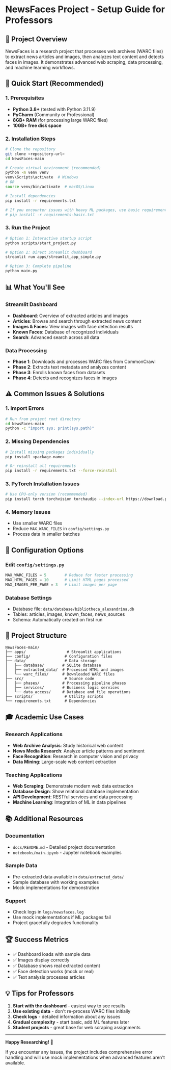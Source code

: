 # NewsFaces Project - Setup Guide for Professors

## 🎯 Project Overview
NewsFaces is a research project that processes web archives (WARC files) to extract news articles and images, then analyzes text content and detects faces in images. It demonstrates advanced web scraping, data processing, and machine learning workflows.

## 🚀 Quick Start (Recommended)

### 1. Prerequisites
- **Python 3.8+** (tested with Python 3.11.9)
- **PyCharm** (Community or Professional)
- **8GB+ RAM** (for processing large WARC files)
- **10GB+ free disk space**

### 2. Installation Steps
```bash
# Clone the repository
git clone <repository-url>
cd NewsFaces-main

# Create virtual environment (recommended)
python -m venv venv
venv\Scripts\activate  # Windows
# OR
source venv/bin/activate  # macOS/Linux

# Install dependencies
pip install -r requirements.txt

# If you encounter issues with heavy ML packages, use basic requirements:
# pip install -r requirements-basic.txt
```

### 3. Run the Project
```bash
# Option 1: Interactive startup script
python scripts/start_project.py

# Option 2: Direct Streamlit dashboard
streamlit run apps/streamlit_app_simple.py

# Option 3: Complete pipeline
python main.py
```

## 📊 What You'll See

### Streamlit Dashboard
- **Dashboard**: Overview of extracted articles and images
- **Articles**: Browse and search through extracted news content
- **Images & Faces**: View images with face detection results
- **Known Faces**: Database of recognized individuals
- **Search**: Advanced search across all data

### Data Processing
- **Phase 1**: Downloads and processes WARC files from CommonCrawl
- **Phase 2**: Extracts text metadata and analyzes content
- **Phase 3**: Enrolls known faces from datasets
- **Phase 4**: Detects and recognizes faces in images

## ⚠️ Common Issues & Solutions

### 1. Import Errors
```bash
# Run from project root directory
cd NewsFaces-main
python -c "import sys; print(sys.path)"
```

### 2. Missing Dependencies
```bash
# Install missing packages individually
pip install <package-name>

# Or reinstall all requirements
pip install -r requirements.txt --force-reinstall
```

### 3. PyTorch Installation Issues
```bash
# Use CPU-only version (recommended)
pip install torch torchvision torchaudio --index-url https://download.pytorch.org/whl/cpu
```

### 4. Memory Issues
- Use smaller WARC files
- Reduce `MAX_WARC_FILES` in `config/settings.py`
- Process data in smaller batches

## 🔧 Configuration Options

### Edit `config/settings.py`
```python
MAX_WARC_FILES = 5        # Reduce for faster processing
MAX_HTML_PAGES = 10       # Limit HTML pages processed
MAX_IMAGES_PER_PAGE = 3   # Limit images per page
```

### Database Settings
- Database file: `data/database/bibliotheca_alexandrina.db`
- Tables: articles, images, known_faces, news_sources
- Schema: Automatically created on first run

## 📁 Project Structure
```
NewsFaces-main/
├── apps/                  # Streamlit applications
├── config/               # Configuration files
├── data/                 # Data storage
│   ├── database/        # SQLite database
│   ├── extracted_data/  # Processed HTML and images
│   └── warc_files/      # Downloaded WARC files
├── src/                  # Source code
│   ├── phases/          # Processing pipeline phases
│   ├── services/        # Business logic services
│   └── data_access/     # Database and file operations
├── scripts/              # Utility scripts
└── requirements.txt      # Dependencies
```

## 🎓 Academic Use Cases

### Research Applications
- **Web Archive Analysis**: Study historical web content
- **News Media Research**: Analyze article patterns and sentiment
- **Face Recognition**: Research in computer vision and privacy
- **Data Mining**: Large-scale web content extraction

### Teaching Applications
- **Web Scraping**: Demonstrate modern web data extraction
- **Database Design**: Show relational database implementation
- **API Development**: RESTful services and data processing
- **Machine Learning**: Integration of ML in data pipelines

## 📚 Additional Resources

### Documentation
- `docs/README.md` - Detailed project documentation
- `notebooks/main.ipynb` - Jupyter notebook examples

### Sample Data
- Pre-extracted data available in `data/extracted_data/`
- Sample database with working examples
- Mock implementations for demonstration

### Support
- Check logs in `logs/newsfaces.log`
- Use mock implementations if ML packages fail
- Project gracefully degrades functionality

## 🏆 Success Metrics
- ✅ Dashboard loads with sample data
- ✅ Images display correctly
- ✅ Database shows real extracted content
- ✅ Face detection works (mock or real)
- ✅ Text analysis processes articles

## 💡 Tips for Professors
1. **Start with the dashboard** - easiest way to see results
2. **Use existing data** - don't re-process WARC files initially
3. **Check logs** - detailed information about any issues
4. **Gradual complexity** - start basic, add ML features later
5. **Student projects** - great base for web scraping assignments

---

**Happy Researching! 🚀**

If you encounter any issues, the project includes comprehensive error handling and will use mock implementations when advanced features aren't available.
